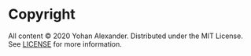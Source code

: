 # Copyright

All content © 2020 Yohan Alexander. Distributed under the MIT License. See <a href="https://github.com/YohanAlexander/z2n-periodogram/blob/master/LICENSE">LICENSE</a> for more information.
